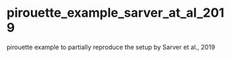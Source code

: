 # pirouette_example_sarver_at_al_2019
pirouette example to partially reproduce the setup by Sarver et al., 2019
